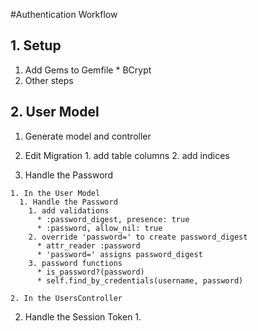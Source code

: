 #Authentication Workflow

## 1. Setup
  1. Add Gems to Gemfile
    * BCrypt
  2. Other steps

## 2. User Model
  1. Generate model and controller

  2. Edit Migration
    1. add table columns
    2. add indices

  3. Handle the Password

    1. In the User Model
      1. Handle the Password
        1. add validations
          * :password_digest, presence: true
          * :password, allow_nil: true
        2. override 'password=' to create password_digest
          * attr_reader :password
          * 'password=' assigns password_digest
        3. password functions
          * is_password?(password)
          * self.find_by_credentials(username, password)

    2. In the UsersController



  2. Handle the Session Token
    1.
